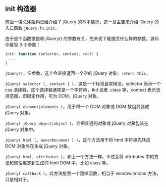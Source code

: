 ## init 构造器

前面一讲[总体架构](https://github.com/songjinzhong/JQuerySource/tree/master/1-%E6%80%BB%E4%BD%93%E6%9E%B6%E6%9E%84)已经介绍了 jQuery 的基本情况，这一章主要来介绍 jQuery 的入口函数 `jQuery.fn.init`。

由于这个函数直接和 jQuery() 的参数有关，先来说下能接受什么样的参数。源码中接受 3 个参数：

```javascript
init: function (selector, context, root) {
  ...
}
```

`jQuery()`，空参数，这个会直接返回一个空的 jQuery 对象，`return this`。

`jQuery( selector [, context ] )`，这是一个标准且常用法，selector 表示一个 css 选择器，这个选择器通常是一个字符串，#id 或者 .class 等，context 表示选择范围，即限定作用，可为 DOM，jQuery 对象。

`jQuery( element|elements )`，用于将一个 DOM 对象或 DOM 数组封装成 jQuery 对象。

`jQuery( jQuery object|object )`，会把普通的对象或 jQuery 对象包装在 jQuery 对象中。

`jQuery( html [, ownerDocument ] )`，这个方法用于将 html 字符串先转成 DOM 对象后在生成 jQuery 对象。

`jQuery( html, attributes )`，和上一个方法一样，不过会将 attributes 中的方法和属性绑定到生成的 html DOM 中，比如 class 等。

`jQuery( callback )`，此方法接受一个回掉函数，相当于 window.onload 方法，只是相对于。